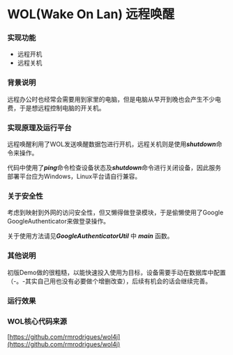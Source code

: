 # WOL(Wake On Lan) 远程唤醒

### 实现功能
* 远程开机
* 远程关机

### 背景说明
远程办公时也经常会需要用到家里的电脑，但是电脑从早开到晚也会产生不少电费，于是想远程控制电脑的开关机。

### 实现原理及运行平台
远程唤醒利用了WOL发送唤醒数据包进行开机，远程关机则是使用***shutdown***命令来操作。

代码中使用了***ping***命令检查设备状态及***shutdown***命令进行关闭设备，因此服务部署平台应为Windows，Linux平台请自行兼容。

### 关于安全性
考虑到映射到外网的访问安全性，但又懒得做登录模块，于是偷懒使用了Google GoogleAuthenticator来做登录操作。

关于使用方法请见***GoogleAuthenticatorUtil*** 中 ***main*** 函数。

### 其他说明
初版Demo做的很粗糙，以能快速投入使用为目标，设备需要手动在数据库中配置（-。-其实自己用也没有必要做个增删改查），后续有机会的话会继续完善。

### 运行效果



### WOL核心代码来源
[https://github.com/rmrodrigues/wol4j](https://github.com/rmrodrigues/wol4j)